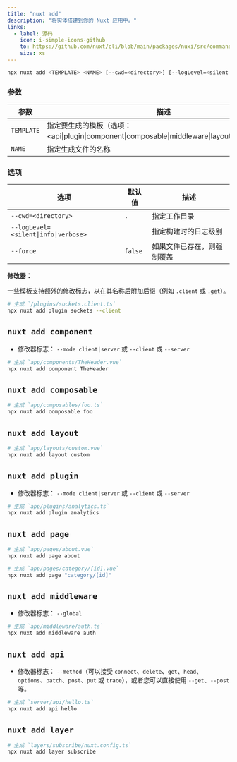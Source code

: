 ```yaml
---
title: "nuxt add"
description: "将实体搭建到你的 Nuxt 应用中。"
links:
  - label: 源码
    icon: i-simple-icons-github
    to: https://github.com/nuxt/cli/blob/main/packages/nuxi/src/commands/add.ts
    size: xs
---
```


<!--add-cmd-->
```bash [Terminal]
npx nuxt add <TEMPLATE> <NAME> [--cwd=<directory>] [--logLevel=<silent|info|verbose>] [--force]
```
<!--/add-cmd-->

### 参数

<!--add-args-->
参数 | 描述
--- | ---
`TEMPLATE` | 指定要生成的模板（选项：<api\|plugin\|component\|composable\|middleware\|layout\|page\|layer>）
`NAME` | 指定生成文件的名称
<!--/add-args-->

### 选项

<!--add-opts-->
选项 | 默认值 | 描述
--- | --- | ---
`--cwd=<directory>` | `.` | 指定工作目录
`--logLevel=<silent\|info\|verbose>` |  | 指定构建时的日志级别
`--force` | `false` | 如果文件已存在，则强制覆盖
<!--/add-opts-->

**修改器：**

一些模板支持额外的修改标志，以在其名称后附加后缀（例如 `.client` 或 `.get`）。

```bash [Terminal]
# 生成 `/plugins/sockets.client.ts`
npx nuxt add plugin sockets --client
```

## `nuxt add component`

* 修改器标志： `--mode client|server` 或 `--client` 或 `--server`

```bash [Terminal]
# 生成 `app/components/TheHeader.vue`
npx nuxt add component TheHeader
```

## `nuxt add composable`

```bash [Terminal]
# 生成 `app/composables/foo.ts`
npx nuxt add composable foo
```

## `nuxt add layout`

```bash [Terminal]
# 生成 `app/layouts/custom.vue`
npx nuxt add layout custom
```

## `nuxt add plugin`

* 修改器标志： `--mode client|server` 或 `--client` 或 `--server`

```bash [Terminal]
# 生成 `app/plugins/analytics.ts`
npx nuxt add plugin analytics
```

## `nuxt add page`

```bash [Terminal]
# 生成 `app/pages/about.vue`
npx nuxt add page about
```

```bash [Terminal]
# 生成 `app/pages/category/[id].vue`
npx nuxt add page "category/[id]"
```

## `nuxt add middleware`

* 修改器标志： `--global`

```bash [Terminal]
# 生成 `app/middleware/auth.ts`
npx nuxt add middleware auth
```

## `nuxt add api`

* 修改器标志： `--method`（可以接受 `connect`、`delete`、`get`、`head`、`options`、`patch`、`post`、`put` 或 `trace`），或者您可以直接使用 `--get`、`--post` 等。

```bash [Terminal]
# 生成 `server/api/hello.ts`
npx nuxt add api hello
```

## `nuxt add layer`

```bash [Terminal]
# 生成 `layers/subscribe/nuxt.config.ts`
npx nuxt add layer subscribe
```
